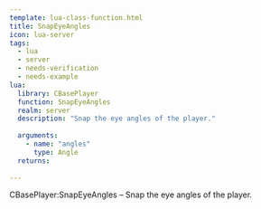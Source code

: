 ```yaml
---
template: lua-class-function.html
title: SnapEyeAngles
icon: lua-server
tags:
  - lua
  - server
  - needs-verification
  - needs-example
lua:
  library: CBasePlayer
  function: SnapEyeAngles
  realm: server
  description: "Snap the eye angles of the player."
  
  arguments:
    - name: "angles"
      type: Angle
  returns:
    
---
```


<div class="lua__search__keywords">
CBasePlayer:SnapEyeAngles &#x2013; Snap the eye angles of the player.
</div>
